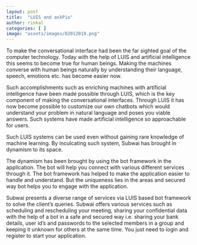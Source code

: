 ```yaml
---
layout: post
title:  "LUIS and askPio"
author: rinkal
categories: [ ]
image: "assets/images/02012019.png"
---
```

To make the conversational interface had been the far sighted goal of the computer technology. Today with the help of LUIS and artificial intelligence this seems to become true for human beings. Making the machines converse with human beings naturally by understanding their language, speech, emotions etc. has become easier now.

Such accomplishments such as enriching machines with artificial intelligence have been made possible through LUIS, which is the key component of making the conversational interfaces. Through LUIS it has now become possible to customize our own chatbots which would understand your problem in natural language and poses you viable answers. Such systems have made artificial intelligence so approachable for users.

Such LUIS systems can be used even without gaining rare knowledge of machine learning. By inculcating such system, Subwai has brought in dynamism to its space. 

The dynamism has been brought by using the bot framework in the application. The bot will help you connect with various different services through it. The bot framework has helped to make the application easier to handle and understand. But the uniqueness lies in the areas and secured way bot helps you to engage with the application.

Subwai presents a diverse range of services via LUIS based bot framework to solve the client’s queries. Subwai  offers various services such as scheduling and rescheduling your meeting, sharing your confidential data with the  help of a bot in a safe and secured way i.e. sharing your bank details, user id’s and passwords to the selected members in a group and keeping it unknown for others at the same time. You just need to login and register to start your application.


